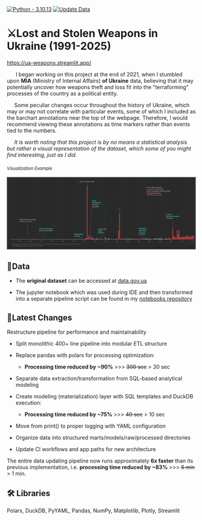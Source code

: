 [![Python - 3.10.13](https://img.shields.io/badge/Python-3.10.13-f4d159)](https://www.python.org/downloads/release/python-31013/)
[![Update Data](https://github.com/cyterat/mia-ua-weapons/actions/workflows/update.yml/badge.svg)](https://github.com/cyterat/mia-ua-weapons/actions/workflows/update.yml)

# ⚔️Lost and Stolen Weapons in Ukraine  (1991-2025)

<https://ua-weapons.streamlit.app/>

&nbsp;&nbsp;&nbsp;&nbsp;&nbsp;&nbsp;I began working on this project at the end of 2021, when I stumbled upon **MIA** (Ministry of Internal Affairs) **of Ukraine** data, believing that it may potentially uncover how weapons theft and loss fit into the "terraforming" processes of the country as a political entity.

&nbsp;&nbsp;&nbsp;&nbsp;&nbsp;Some peculiar changes occur throughout the history of Ukraine, which may or may not correlate with particular events, some of which I included as the barchart annotations near the top of the webpage. Therefore, I would recommend viewing these annotations as time markers rather than events tied to the numbers.

&nbsp;&nbsp;&nbsp;&nbsp;&nbsp;*It is worth noting that this project is by no means a statistical analysis but rather a visual representation of the dataset, which some of you might find interesting, just as I did.*

<sub>*Visualization Example*<sub>

![](assets/2024-02-Lost-and-Stolen-Weapons-in-Ukraine-Streamlit.png)

## 💾Data

- The **original dataset** can be accessed at [data.gov.ua](https://data.gov.ua/en/dataset/5e7a9e93-e4ae-408a-8b99-6a21bfa9c12a/resource/1fcab772-0b3c-4938-8f72-e60db343cbe5)

- The jupyter notebook which was used during IDE and then transformed into a separate pipeline script can be found in my [notebooks repository](https://github.com/cyterat/notebooks)

## 🚧Latest Changes

Restructure pipeline for performance and maintainability

- Split monolithic 400+ line pipeline into modular ETL structure

- Replace pandas with polars for processing optimization:
    - __Processing time reduced by ~90%__ >>> ~~300 sec~~ > 30 sec 

- Separate data extraction/transformation from SQL-based analytical modeling

- Create modeling (materialization) layer with SQL templates and DuckDB execution:
    - __Processing time reduced by ~75%__ >>> ~~40 sec~~ > 10 sec

- Move from print() to proper logging with YAML configuration

- Organize data into structured marts/models/raw/processed directories

- Update CI workflows and app paths for new architecture

The entire data updating pipeline now runs approximately __6x faster__ than its previous implementation, i.e. __processing time reduced by ~83%__ >>> ~~6 min~~ > 1 min.
  
## 🛠 Libraries

Polars, DuckDB, PyYAML, Pandas, NumPy, Matplotlib, Plotly, Streamlit
